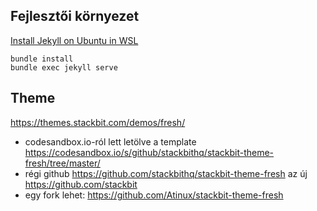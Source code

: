 ## Fejlesztői környezet
[Install Jekyll on Ubuntu in WSL](https://jekyllrb.com/docs/installation/ubuntu/)
```
bundle install
bundle exec jekyll serve 
```
## Theme

https://themes.stackbit.com/demos/fresh/
* codesandbox.io-ról lett letölve a template  https://codesandbox.io/s/github/stackbithq/stackbit-theme-fresh/tree/master/
* régi github https://github.com/stackbithq/stackbit-theme-fresh az új https://github.com/stackbit
* egy fork lehet: https://github.com/Atinux/stackbit-theme-fresh
  